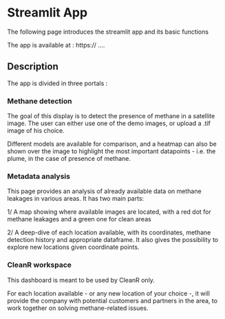 # Streamlit App
The following page introduces the streamlit app and its basic functions

The app is available at : 
https:// ....
## Description
The app is divided in three portals :

### Methane detection

The goal of this display is to detect the presence of methane in a satellite image.
The user can either use one of the demo images, or upload a .tif image of his choice. 

Different models are available for comparison, and a heatmap can also be shown over the image to highlight the most important datapoints - i.e. the plume, in the case of presence of methane.

### Metadata analysis 

This page provides an analysis of already available data on methane leakages in various areas. It has two main parts:

1/ A map showing where available images are located, with a red dot for methane leakages and a green one for clean areas

2/ A deep-dive of each location available, with its coordinates, methane detection history and appropriate dataframe.
It also gives the possibility to explore new locations given coordinate points.

### CleanR workspace

This dashboard is meant to be used by CleanR only. 

For each location available - or any new location of your choice -, it will provide the company with potential customers and partners in the area, to work together on solving methane-related issues.


